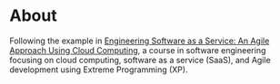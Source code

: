 # About

Following the example in [Engineering Software as a Service: An Agile Approach Using Cloud Computing](http://www.saasbook.info), a course in software engineering focusing on cloud computing,
software as a service (SaaS), and Agile development using Extreme Programming (XP).
